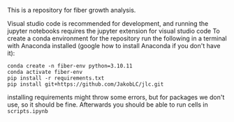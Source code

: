 This is a repository for fiber growth analysis.

Visual studio code is recommended for development, and running the jupyter notebooks requires the jupyter extension for visual studio code
To create a conda environment for the repository run the following in a terminal with Anaconda installed (google how to install Anaconda if you don't have it):
```
conda create -n fiber-env python=3.10.11
conda activate fiber-env
pip install -r requirements.txt
pip install git+https://github.com/JakobLC/jlc.git
```
installing requirements might throw some errors, but for packages we don't use, so it should be fine.
Afterwards you should be able to run cells in `scripts.ipynb`

